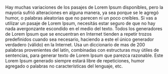 Hay muchas variaciones de los pasajes de Lorem Ipsum disponibles, pero la mayoría sufrió alteraciones
en alguna manera, ya sea porque se le agregó humor, o palabras aleatorias que no parecen ni un
poco creíbles. Si vas a utilizar un pasaje de Lorem Ipsum, necesitás estar seguro de que no hay
nada avergonzante escondido en el medio del texto. Todos los generadores de Lorem Ipsum que se
encuentran en Internet tienden a repetir trozos predefinidos cuando sea necesario, haciendo a este el
único generador verdadero (válido) en la Internet. Usa un diccionario de mas de 200 palabras
provenientes del latín, combinadas con estructuras muy útiles de sentencias, para generar texto de
Lorem Ipsum que parezca razonable. Este Lorem Ipsum generado siempre estará libre de repeticiones,
humor agregado o palabras no características del lenguaje, etc.